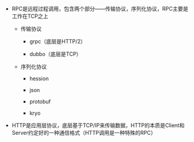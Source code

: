 * RPC是远程过程调用，包含两个部分——传输协议，序列化协议，RPC主要是工作在TCP之上
  
  * 传输协议
    
    * grpc（底层是HTTP/2）
    
    * dubbo（底层是TCP）
  
  * 序列化协议
    
    * hession
    
    * json
    
    * protobuf
    
    * kryo

* HTTP是应用层协议，底层基于TCP/IP来传输数据，HTTP的本质是Client和Server约定好的一种通信格式（HTTP调用是一种特殊的RPC）
